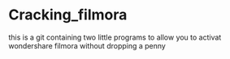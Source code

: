 # Cracking_filmora
 this is a git containing two little programs to allow you to activat wondershare filmora without dropping a penny
